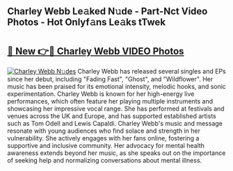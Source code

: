 ## Charley Webb Le𝚊ked N𝚞de - Part-Nct Video Photos - Hot Onlyf𝚊ns Le𝚊ks tTwek

# <h2><a href="http://ab44599.deff.icu/?id=Charley+Webb">🔗 New 👉🔴 Charley Webb VIDEO Photos</a></h2>

[![Charley Webb N𝚞des](https://i.imgur.com/rIISA9y.gif)](http://ab44599.deff.icu/?id=Charley+Webb)
Charley Webb has released several singles and EPs since her debut, including "Fading Fast", "Ghost", and "Wildflower". Her music has been praised for its emotional intensity, melodic hooks, and sonic experimentation. Charley Webb is known for her high-energy live performances, which often feature her playing multiple instruments and showcasing her impressive vocal range. She has performed at festivals and venues across the UK and Europe, and has supported established artists such as Tom Odell and Lewis Capaldi. Charley Webb's music and message resonate with young audiences who find solace and strength in her vulnerability. She actively engages with her fans online, fostering a supportive and inclusive community. Her advocacy for mental health awareness extends beyond her music, as she speaks out on the importance of seeking help and normalizing conversations about mental illness.

